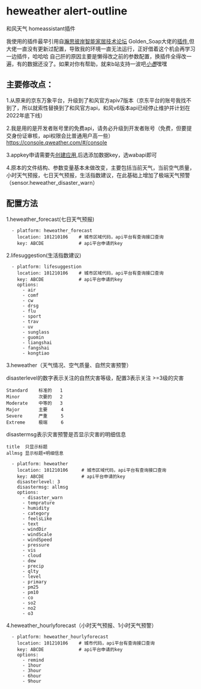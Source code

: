 # heweather  alert-outline
和风天气 homeassistant插件

我使用的插件最早引用自[瀚思彼岸智能家居技术论坛](https://bbs.hassbian.com/) Golden_Soap大佬的[插件](https://bbs.hassbian.com/thread-3971-1-1.html),但大佬一直没有更新过配置，导致我的环境一直无法运行，正好借着这个机会再学习一边插件，哈哈哈
自己肝的原因主要是懒得改之前的参数配置，换插件全得改一遍，有的数据还没了。如果对你有帮助，就来b站支持一波吧[_小愚_](https://space.bilibili.com/15856864)嘿嘿

## 主要修改点：

1.从原来的京东万象平台，升级到了和风官方apiv7版本（京东平台的账号我找不到了，所以就索性替换到了和风官方api，和风v6版本api已经停止维护并计划在2022年底下线）

2.我是用的是开发者账号里的免费api，请务必升级到开发者账号（免费，但要提交身份证审核，api权限会比普通用户高一些）https://console.qweather.com/#/console

3.appkey申请需要先[创建应用](https://console.qweather.com/#/apps),后选添加数据key，选wabapi即可

4.原本的文件结构、参数变量基本未做改变，主要包括当前天气，当前空气质量，小时天气预报，七日天气预报，生活指数建议，在此基础上增加了极端天气预警（sensor.heweather_disaster_warn）


## 配置方法

1.heweather_forecast(七日天气预报)
```
  - platform: heweather_forecast
    location: 101210106    # 城市区域代码，api平台有查询接口查询
    key: ABCDE             # api平台申请的key
```   
    
2.lifesuggestion(生活指数建议)    
```
  - platform: lifesuggestion
    location: 101210106    # 城市区域代码，api平台有查询接口查询
    key: ABCDE             # api平台申请的key
    options:
      - air
      - comf
      - cw
      - drsg
      - flu
      - sport
      - trav
      - uv
      - sunglass
      - guomin
      - liangshai
      - fangshai
      - kongtiao
```      
      
3.heweather（天气情况、空气质量、自然灾害预警）

  disasterlevel的数字表示关注的自然灾害等级，配置3表示关注 >=3级的灾害
  
    Standard    标准的   1
    Minor       次要的   2
    Moderate    中等的   3
    Major       主要     4
    Severe      严重     5
    Extreme     极端     6

  disastermsg表示灾害预警是否显示灾害的明细信息
  
    title  只显示标题
    allmsg 显示标题+明细信息
    
```
  - platform: heweather
    location: 101210106     # 城市区域代码，api平台有查询接口查询
    key: ABCDE              # api平台申请的key
    disasterlevel: 3
    disastermsg: allmsg
    options:
      - disaster_warn
      - temprature
      - humidity
      - category
      - feelsLike
      - text
      - windDir
      - windScale
      - windSpeed
      - pressure
      - vis
      - cloud
      - dew
      - precip
      - qlty
      - level
      - primary
      - pm25
      - pm10
      - co
      - so2
      - no2
      - o3
 ```    
      
4.heweather_hourlyforecast（小时天气预报、1小时天气预警）
```
  - platform: heweather_hourlyforecast
    location: 101210106    # 城市代码，api平台有查询接口查询
    key: ABCDE             # api平台申请的key
    options:
      - remind
      - 1hour
      - 3hour
      - 6hour
      - 9hour
```




